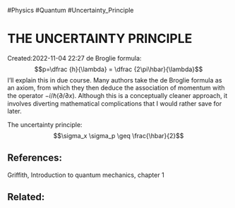 
#Physics
#Quantum
#Uncertainty_Principle


# THE UNCERTAINTY PRINCIPLE
Created:2022-11-04 22:27
de Broglie formula:
$$p=\dfrac {h}{\lambda} = \dfrac {2\pi\hbar}{\lambda}$$
I’ll explain this in due course. Many authors take the de Broglie formula as an axiom, from which they then deduce the association of momentum with the operator $−i/\hbar (\partial/\partial x)$. Although this is a conceptually cleaner approach, it involves diverting mathematical complications that I would rather save for later.

The uncertainty principle:
$$\sigma_x \sigma_p \geq \frac{\hbar}{2}$$

## References:
Griffith, Introduction to quantum mechanics, chapter 1

## Related:






